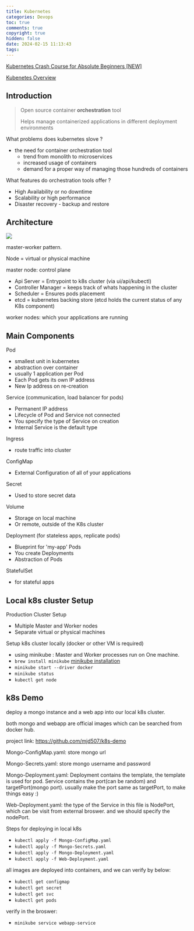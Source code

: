 ```yaml
---
title: Kubernetes
categories: Devops
toc: true
comments: true
copyright: true
hidden: false
date: 2024-02-15 11:13:43
tags:
---
```


[Kubernetes Crash Course for Absolute Beginners [NEW]](https://www.youtube.com/watch?v=s_o8dwzRlu4)

[Kubenetes Overview](https://kubernetes.io/docs/concepts/overview/)

<!--more-->

## Introduction

> Open source container **orchestration** tool
>
> Helps manage containerized applications in different deployment environments


What problems does kubernetes slove ? 
- the need for container orchestration tool
    - trend from monolith to microservices
    - increased usage of containers
    - demand for a proper way of managing those hundreds of containers

What features do orchestration tools offer ?
- High Availability or no downtime
- Scalability or high performance
- Disaster recovery - backup and restore


## Architecture

![](https://kubernetes.io/images/docs/kubernetes-cluster-architecture.svg)

master-worker pattern. 

Node = virtual or physical machine

master node: control plane
- Api Server = Entrypoint to k8s cluster (via ui/api/kubectl)
- Controller Manager = keeps track of whats happening in the cluster
- Scheduler = Ensures pods placement
- etcd = kubernetes backing store (etcd holds the current status of any K8s component)

worker nodes: which your applications are running


## Main Components

Pod
- smallest unit in kubernetes
- abstraction over container
- usually 1 application per Pod
- Each Pod gets its own IP address
- New Ip address on re-creation

Service (communication, load balancer for pods)
- Permanent IP address
- Lifecycle of Pod and Service not connected
- You specify the type of Service on creation
- Internal Service is the default type

Ingress
- route traffic into cluster

ConfigMap
- External Configuration of all of your applications

Secret
- Used to store secret data

Volume
- Storage on local machine
- Or remote, outside of the K8s cluster

Deployment (for stateless apps, replicate pods)
- Blueprint for 'my-app' Pods
- You create Deployments
- Abstraction of Pods

StatefulSet
- for stateful apps


## Local k8s cluster Setup

Production Cluster Setup
- Multiple Master and Worker nodes
- Separate virtual or physical machines

Setup k8s cluster locally (docker or other VM is required)
- using minikube : Master and Worker processes run on One machine.
- `brew install minikube`  [minikube installation](https://minikube.sigs.k8s.io/docs/start/)
- `minikube start --driver docker`
- `minikube status`
- `kubectl get node`


## k8s Demo

deploy a mongo instance and a web app into our local k8s cluster.

both mongo and webapp are official images which can be searched from docker hub. 

project link: https://github.com/mjd507/k8s-demo

Mongo-ConfigMap.yaml: store mongo url

Mongo-Secrets.yaml: store mongo username and password

Mongo-Deployment.yaml: Deployment contains the template, the template is used for pod. 
Service contains the port(can be random) and targetPort(mongo port). usually make the port same as targetPort, to make things easy :)

Web-Deployment.yaml: the type of the Service in this file is NodePort, which can be visit from external broswer. and we should specify the nodePort.

Steps for deploying in local k8s
- `kubectl apply -f Mongo-ConfigMap.yaml`
- `kubectl apply -f Mongo-Secrets.yaml`  
- `kubectl apply -f Mongo-Deployment.yaml`
- `kubectl apply -f Web-Deployment.yaml`

all images are deployed into containers, and we can verify by below:

- `kubectl get configmap`
- `kubectl get secret`
- `kubectl get svc`
- `kubectl get pods`

verify in the broswer:
- `minikube service webapp-service`
